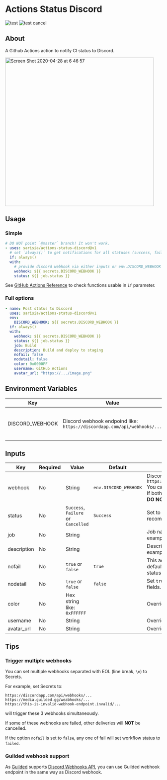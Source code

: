 # Actions Status Discord

![test](https://github.com/sarisia/actions-status-discord/workflows/test/badge.svg)
![test cancel](https://github.com/sarisia/actions-status-discord/workflows/test%20cancel/badge.svg)

## About

A Github Actions action to notify CI status to Discord.

<img width="478" alt="Screen Shot 2020-04-28 at 6 46 57" src="https://user-images.githubusercontent.com/33576079/80424271-55cfe900-891c-11ea-8c18-4cdcb1ce1ecf.png">

## Usage

### Simple

```yaml
# DO NOT point `@master` branch! It won't work.
- uses: sarisia/actions-status-discord@v1
  # set `always()` to get notifications for all statuses (success, failure, cancelled)
  if: always()
  with:
    # provide discord webhook via either inputs or env.DISCORD_WEBHOOK
    webhook: ${{ secrets.DISCORD_WEBHOOK }}
    status: ${{ job.status }}
```

See
[GitHub Actions Reference](https://help.github.com/en/actions/reference/context-and-expression-syntax-for-github-actions#job-status-check-functions)
to check functions usable in `if` parameter.

### Full options

```yaml
- name: Post status to Discord
  uses: sarisia/actions-status-discord@v1
  env:
    DISCORD_WEBHOOK: ${{ secrets.DISCORD_WEBHOOK }}
  if: always()
  with:
    webhook: ${{ secrets.DISCORD_WEBHOOK }}
    status: ${{ job.status }}
    job: Build
    description: Build and deploy to staging
    nofail: false
    nodetail: false
    color: 0x0000FF
    username: GitHub Actions
    avatar_url: "https://.../image.png"
```

## Environment Variables

| Key | Value | Description |
| - | - | - |
| DISCORD_WEBHOOK | Discord webhook endpoind like:<br>`https://discordapp.com/api/webhooks/...` | You can provide webhook via inputs either.

## Inputs

| Key | Required | Value | Default | Description |
| - | - | - | - | - |
| webhook | No | String | `env.DISCORD_WEBHOOK` | Discord webhook endpoind like:<br>`https://discordapp.com/api/webhooks/...`<br>You can provide webhook via env either. If both is set, this input will be used.<br>**DO NOT APPEND `/github` SUFFIX!** |
| status | No | `Success`, `Failure` or `Cancelled` | `Success` | Set to `${{ job.status }}` is recommended. |
| job | No | String | | Job name included in message title. See example above. |
| description | No | String | | Description included in message. See example above. |
| nofail | No | `true` or `false` | `true` | This action won't make workflow failed by default. If set to `false`, this action will set status failed when failed to notify. |
| nodetail | No | `true` or `false` | `false` | Set `true` to suppress detailed embed fields. |
| color | No | Hex string like: `0xFFFFFF` | | Overrides Discord embed color. |
| username | No | String | | Overrides Discord webhook username. |
| avatar_url | No | String | | Overrides Discord webhook avatar url. |

## Tips

### Trigger multiple webhooks

You can set multiple webhooks separated with EOL (line break, `\n`) to Secrets.

For example, set Secrets to:
```
https://discordapp.com/api/webhooks/...
https://media.guilded.gg/weabhooks/...
https://this-is-invalid-webhook-endpoint.invalid/...
```
will trigger these 3 webhooks simultaneously.

If some of these webhooks are failed, other deliveries will **NOT** be cancelled.

If the option `nofail` is set to `false`, any one of fail will set
workflow status to `failed`.

### Guilded webhook support

As [Guilded](https://guilded.gg) supports [Discord Webhooks API](https://discord.com/developers/docs/resources/webhook#execute-webhook),
you can use Guilded webhook endpoint in the same way as Discord webhook.
